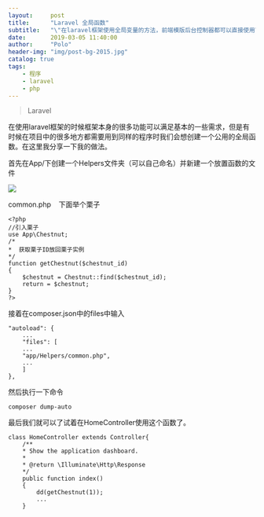 ```yaml
---
layout:     post
title:      "Laravel 全局函数"
subtitle:   "\"在laravel框架使用全局变量的方法，前端模版后台控制器都可以直接使用\""
date:       2019-03-05 11:40:00
author:     "Polo"
header-img: "img/post-bg-2015.jpg"
catalog: true
tags:
    - 程序
    - laravel
    - php
---
```


> Laravel  

在使用laravel框架的时候框架本身的很多功能可以满足基本的一些需求，但是有时候在项目中的很多地方都需要用到同样的程序时我们会想创建一个公用的全局函数。在这里我分享一下我的做法。

首先在App/下创建一个Helpers文件夹（可以自己命名）并新建一个放置函数的文件

![](https://img-blog.csdn.net/20180609175243671?watermark/2/text/aHR0cHM6Ly9ibG9nLmNzZG4ubmV0L3dlaXhpbl8zNjgyNTk4Mg==/font/5a6L5L2T/fontsize/400/fill/I0JBQkFCMA==/dissolve/70)

common.php    下面举个栗子

    <?php
    //引入栗子
    use App\Chestnut;
    /*
    *  获取栗子ID放回栗子实例
    */
    function getChestnut($chestnut_id)
    {
    	$chestnut = Chestnut::find($chestnut_id);
    	return = $chestnut;
    }
    ?>

接着在composer.json中的files中输入

    "autoload": {
    	...
    	"files": [
    	...
    	"app/Helpers/common.php",
    	...
    	]
    },

然后执行一下命令

    composer dump-auto

最后我们就可以了试着在HomeController使用这个函数了。

    class HomeController extends Controller{
    	/**
    	* Show the application dashboard.
    	*
    	* @return \Illuminate\Http\Response
    	*/
    	public function index()
    	{
    		dd(getChestnut(1));
    		...
    	}